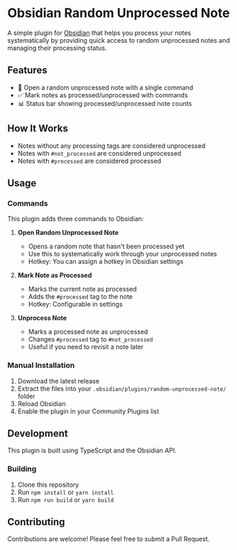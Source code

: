 # Obsidian Random Unprocessed Note

A simple plugin for [Obsidian](https://obsidian.md) that helps you process your notes systematically by providing quick access to random unprocessed notes and managing their processing status.

## Features

- 🎲 Open a random unprocessed note with a single command
- ✅ Mark notes as processed/unprocessed with commands
- 📊 Status bar showing processed/unprocessed note counts

## How It Works

- Notes without any processing tags are considered unprocessed
- Notes with `#not_processed` are considered unprocessed
- Notes with `#processed` are considered processed

## Usage

### Commands

This plugin adds three commands to Obsidian:

1. **Open Random Unprocessed Note**
   - Opens a random note that hasn't been processed yet
   - Use this to systematically work through your unprocessed notes
   - Hotkey: You can assign a hotkey in Obsidian settings

2. **Mark Note as Processed**
   - Marks the current note as processed
   - Adds the `#processed` tag to the note
   - Hotkey: Configurable in settings

3. **Unprocess Note**
   - Marks a processed note as unprocessed
   - Changes `#processed` tag to `#not_processed`
   - Useful if you need to revisit a note later


### Manual Installation

1. Download the latest release
2. Extract the files into your `.obsidian/plugins/random-unprocessed-note/` folder
3. Reload Obsidian
4. Enable the plugin in your Community Plugins list

## Development

This plugin is built using TypeScript and the Obsidian API.

### Building

1. Clone this repository
2. Run `npm install` or `yarn install`
3. Run `npm run build` or `yarn build`

## Contributing

Contributions are welcome! Please feel free to submit a Pull Request.
